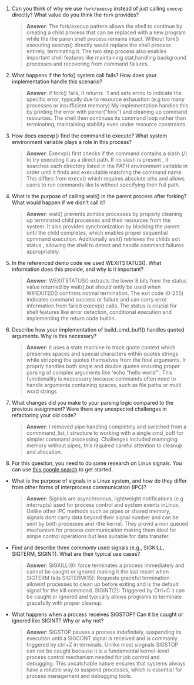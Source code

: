 1. Can you think of why we use `fork/execvp` instead of just calling `execvp` directly? What value do you think the `fork` provides?

    > **Answer**: The fork/execvp pattern allows the shell to continue by creating a child process that can be replaced
	 > with a new program while the the paren shell process remains intact. Without fork() executing execvp() directly
	 > would replace the shell process entirely, terminating it. The two step process also enables important shell
	 > features like maintaining stat,handling background processes and recovering from command failures.


2. What happens if the fork() system call fails? How does your implementation handle this scenario?

    > **Answer**:  if fork() fails, it returns -1 and sets errno to indicate the specific error, typically due to
	 > resource exhaustion (e.g too many processes or insufficient memory).My implementation handles this by printing the
	 > error with perror("fork") and cleaning up command resources. The shell then continues its command loop rather than
	 > terminating, maintaining stability even under resource constraints.

3. How does execvp() find the command to execute? What system environment variable plays a role in this process?

    > **Answer**: Execvp() first checks if the command contains a slash (/) to try executing it as a direct path. If no
	 > slash is present , it searches each directory listed in the PATH environment variable in order until it finds and
	 > executable matching the command name. This differs from execv() which requires absolute aths and allows users to
	 > run commands like ls without specifying their full path.

4. What is the purpose of calling wait() in the parent process after forking? What would happen if we didn’t call it?

    > **Answer**: wait() prevents zombie processes by properly cleaning up terminated child processes and their
	 > resources from the system. It also provides synchronization by blocking the parent until the child completes,
	 > which enables proper sequential cpmmand execution. Additionally wait() retrieves the childs exit status , allowing
	 > the shell to detect and handle command failures appropriately.

5. In the referenced demo code we used WEXITSTATUS(). What information does this provide, and why is it important?

    > **Answer**:  WEXITSTATUS() extracts the lower 8 bits fomr the status value returned by wait(),but should ontly be
	 > used when WIFEXITED() confirms notmal termination. The exit code (0-255) indicates command success or failure and
	 > can carry error information from failed execvp() calls. The status is crucial for shell features like error
	 > detection, conditional execution and implementing the return code builtin.

6. Describe how your implementation of build_cmd_buff() handles quoted arguments. Why is this necessary?

    > **Answer**: it uses a state machine to track quote context which preserves spaces and special characters within
	 > quotes strings while stripping the quotes themselves from the final arguments. Ir proprly handles both single and
	 > double quotes ensuring proper parsing of complex arguments like 'echo "hello world"'. This functionality is
	 > neccessary because commands often need to handle arguments containing spaces, such as file paths or multi word
	 > strings

7. What changes did you make to your parsing logic compared to the previous assignment? Were there any unexpected challenges in refactoring your old code?

    > **Answer**: I removed pipe handling completely and switched from a commmand_list_t structure to working with a
	 > single cmd_buff for simpler command processing. Challenges included mamnging memory without pipes, this required
	 > careful attention to cleanup and allocation. 

8. For this quesiton, you need to do some research on Linux signals. You can use [this google search](https://www.google.com/search?q=Linux+signals+overview+site%3Aman7.org+OR+site%3Alinux.die.net+OR+site%3Atldp.org&oq=Linux+signals+overview+site%3Aman7.org+OR+site%3Alinux.die.net+OR+site%3Atldp.org&gs_lcrp=EgZjaHJvbWUyBggAEEUYOdIBBzc2MGowajeoAgCwAgA&sourceid=chrome&ie=UTF-8) to get started.

- What is the purpose of signals in a Linux system, and how do they differ from other forms of interprocess communication (IPC)?

    > **Answer**:  Signals are asynchronous, lightweight notifications (e.g interrupts) used for process control and
	 > system events inLinux. Unlike other IPC methods such as pipes or shared memory, signals dont carry data beyond
	 > their signal number and can be sent by both processes and rthe kernel. They provid a non queued mechanism for
	 > process  communicaiton making them ideal for simpe control operations but less suitable for data transfer. 

- Find and describe three commonly used signals (e.g., SIGKILL, SIGTERM, SIGINT). What are their typical use cases?

    > **Answer**:  SIGKILL(9): force terminates a process immediately and cannot be caught or ignored making it the last
	 > resort when SIGTERM fails
                   SIGTERM(15): Requests graceful termination allowinf processes to clean up before exiting and is the
						 default signal for the kill command. 
                   SIGINT(2): Triggered by Ctrl+C it can be caught or ignored and typically allows programs to terminate
						 gracefully with proper cleanup. 

- What happens when a process receives SIGSTOP? Can it be caught or ignored like SIGINT? Why or why not?

    > **Answer**:  SIGSTOP pauses a process indefinitely, suspending its execution until a SIGCONT signal is received
	 > and is commonly triggered by ctrl+Z in terminals. Unlike most siognals SIGSTOP can not be caught because it is a
	 > fundamental kernel-level process control mechanism needed for job control and debugging. This uncatchable nature
	 > ensures that systems always have a reliable way to suspend processes, which is essential for process management
	 > and debugging tools.

